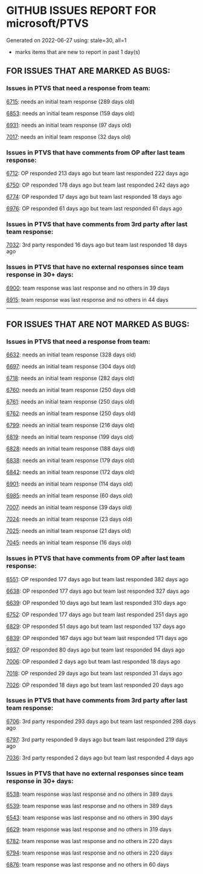 
# GITHUB ISSUES REPORT FOR microsoft/PTVS


Generated on 2022-06-27 using: stale=30, all=1


* marks items that are new to report in past 1 day(s)


## FOR ISSUES THAT ARE MARKED AS BUGS:


### Issues in PTVS that need a response from team:


  [6715](https://github.com/microsoft/PTVS/issues/6715 "An error message &quot;This project &quot;PythonApplication3&quot; has a reference to a missing Conda environment &quot;env3&quot;&quot; always pops up when restart the VS."): needs an initial team response (289 days old)

  [6853](https://github.com/microsoft/PTVS/issues/6853 "Unable to install suggested module when using IPython interactive mode."): needs an initial team response (159 days old)

  [6931](https://github.com/microsoft/PTVS/issues/6931 "(from visualstudio-docs repo) &quot;Call the DLL from Python&quot; example not working"): needs an initial team response (97 days old)

  [7017](https://github.com/microsoft/PTVS/issues/7017 "Intellisense forgets imports during editing"): needs an initial team response (32 days old)

### Issues in PTVS that have comments from OP after last team response:


  [6712](https://github.com/microsoft/PTVS/issues/6712 "The option &quot;Python/Native Debugging&quot; is missing."): OP responded 213 days ago but team last responded 222 days ago

  [6750](https://github.com/microsoft/PTVS/issues/6750 "An error pops up when run &quot;Django Check, Django Migrate, Django Create Superuser...&quot;. "): OP responded 178 days ago but team last responded 242 days ago

  [6774](https://github.com/microsoft/PTVS/issues/6774 "The Python installed from Microsoft Store couldn't view installed packages when first use the environment."): OP responded 17 days ago but team last responded 18 days ago

  [6976](https://github.com/microsoft/PTVS/issues/6976 "An error pops up after clicking Add environment."): OP responded 61 days ago but team last responded 61 days ago

### Issues in PTVS that have comments from 3rd party after last team response:


  [7032](https://github.com/microsoft/PTVS/issues/7032 "python editor code-folding for def and class code blocks not working properly in release 17.2.3"): 3rd party responded 16 days ago but team last responded 18 days ago

### Issues in PTVS that have no external responses since team response in 30+ days:


  [6900](https://github.com/microsoft/PTVS/issues/6900 "Python 3.10 fails to hit breakpoints when &quot;Native Code Debugging&quot; is enabled."): team response was last response and no others in 39 days

  [6915](https://github.com/microsoft/PTVS/issues/6915 "Can't hide navigation bar vs22"): team response was last response and no others in 44 days

---

## FOR ISSUES THAT ARE NOT MARKED AS BUGS:


### Issues in PTVS that need a response from team:


  [6632](https://github.com/microsoft/PTVS/issues/6632 "Publish Now in project properties should auto save first"): needs an initial team response (328 days old)

  [6697](https://github.com/microsoft/PTVS/issues/6697 "After adding the file as a link first, the file will not be added to the project."): needs an initial team response (304 days old)

  [6718](https://github.com/microsoft/PTVS/issues/6718 "Set as current option should be checked and disabled when project uses default"): needs an initial team response (282 days old)

  [6760](https://github.com/microsoft/PTVS/issues/6760 "Evaluates all the expressions in interactive windows ignore the Completion Mode setting."): needs an initial team response (250 days old)

  [6761](https://github.com/microsoft/PTVS/issues/6761 "It can not auto-detect but let you customize all parameters when add custom environment which install from Microsoft Store."): needs an initial team response (250 days old)

  [6762](https://github.com/microsoft/PTVS/issues/6762 "Unchecked &quot;Parameter information&quot; still has signature help."): needs an initial team response (250 days old)

  [6799](https://github.com/microsoft/PTVS/issues/6799 "Python configuration hard coded into MSBuild config for CPython extension projects "): needs an initial team response (216 days old)

  [6819](https://github.com/microsoft/PTVS/issues/6819 "Unexpected error when adding python environment"): needs an initial team response (199 days old)

  [6828](https://github.com/microsoft/PTVS/issues/6828 "The &quot;Add new item&quot; windows jumped out again after add new item in Django project."): needs an initial team response (188 days old)

  [6838](https://github.com/microsoft/PTVS/issues/6838 "Unable to Create DjangoWebProject after following Configuration Read Me for setting up SuperUser: devenv.exe project issue tracker says:>"): needs an initial team response (179 days old)

  [6842](https://github.com/microsoft/PTVS/issues/6842 "Django functions in context menu can only be used once"): needs an initial team response (172 days old)

  [6901](https://github.com/microsoft/PTVS/issues/6901 "Live Share: A warning appears when joining a shared window via VS."): needs an initial team response (114 days old)

  [6985](https://github.com/microsoft/PTVS/issues/6985 "Missing options in editing Fonts and colors"): needs an initial team response (60 days old)

  [7007](https://github.com/microsoft/PTVS/issues/7007 "Project structure is not displayed in SE windows under non-administrators."): needs an initial team response (39 days old)

  [7024](https://github.com/microsoft/PTVS/issues/7024 "Python f-strings need syntax highlighting for expressions inside curly braces"): needs an initial team response (23 days old)

  [7025](https://github.com/microsoft/PTVS/issues/7025 "Could you please put CommandLineArguments into user-specific configuration file."): needs an initial team response (21 days old)

  [7045](https://github.com/microsoft/PTVS/issues/7045 "Failed to start a decorator and show potential decorators when type @."): needs an initial team response (16 days old)

### Issues in PTVS that have comments from OP after last team response:


  [6551](https://github.com/microsoft/PTVS/issues/6551 "Navigation bar is not working"): OP responded 177 days ago but team last responded 382 days ago

  [6638](https://github.com/microsoft/PTVS/issues/6638 "Refactor rename incorrect when the referenced method is defined in another project. "): OP responded 177 days ago but team last responded 327 days ago

  [6639](https://github.com/microsoft/PTVS/issues/6639 " IntelliSense does not work when changed SearchPath in PythonSettings.json file in open folder."): OP responded 10 days ago but team last responded 310 days ago

  [6752](https://github.com/microsoft/PTVS/issues/6752 "An error message &quot;Invalid path mode '\' in: No newline at end of file&quot; pops up when for formatting document."): OP responded 177 days ago but team last responded 251 days ago

  [6829](https://github.com/microsoft/PTVS/issues/6829 "IntelliSense which is modified manually does not work after restart the VS."): OP responded 51 days ago but team last responded 137 days ago

  [6839](https://github.com/microsoft/PTVS/issues/6839 "The type information displayed wrong for sys.exc_info with the latest typeshed"): OP responded 167 days ago but team last responded 171 days ago

  [6937](https://github.com/microsoft/PTVS/issues/6937 "An error &quot;Cannot access a disposed object...&quot; pops up when save Python Project File."): OP responded 80 days ago but team last responded 94 days ago

  [7006](https://github.com/microsoft/PTVS/issues/7006 "Live Share: The 'TerminalWindowPackage' package did not load correctly. "): OP responded 2 days ago but team last responded 18 days ago

  [7018](https://github.com/microsoft/PTVS/issues/7018 "Pylense can't import application in VisualStudio"): OP responded 29 days ago but team last responded 31 days ago

  [7026](https://github.com/microsoft/PTVS/issues/7026 "No intellisense when from 'PYTHONPATH'"): OP responded 18 days ago but team last responded 20 days ago

### Issues in PTVS that have comments from 3rd party after last team response:


  [6706](https://github.com/microsoft/PTVS/issues/6706 "Need python fstring support. It's not rendering correctly"): 3rd party responded 293 days ago but team last responded 298 days ago

  [6797](https://github.com/microsoft/PTVS/issues/6797 "VS2022 no longer allows mapping file extensions to the Python editor"): 3rd party responded 9 days ago but team last responded 219 days ago

  [7036](https://github.com/microsoft/PTVS/issues/7036 "Visual Studio 2022 freezes during python debugging session"): 3rd party responded 2 days ago but team last responded 4 days ago

### Issues in PTVS that have no external responses since team response in 30+ days:


  [6538](https://github.com/microsoft/PTVS/issues/6538 "No static analysis suggestions in Interactive window."): team response was last response and no others in 389 days

  [6539](https://github.com/microsoft/PTVS/issues/6539 "Module changes in interactive window are not working"): team response was last response and no others in 389 days

  [6543](https://github.com/microsoft/PTVS/issues/6543 "No variables in Auto window when debug."): team response was last response and no others in 390 days

  [6629](https://github.com/microsoft/PTVS/issues/6629 "Django completions in html file does not work."): team response was last response and no others in 319 days

  [6782](https://github.com/microsoft/PTVS/issues/6782 "Syntax Highlighting for 'in', 'not in', and 'is' appears to be missing"): team response was last response and no others in 220 days

  [6794](https://github.com/microsoft/PTVS/issues/6794 "Live Share: The error &quot;'intelliCodeCppPackage' package did not load correctly&quot; pops up when join live share Session."): team response was last response and no others in 220 days

  [6876](https://github.com/microsoft/PTVS/issues/6876 "Extract method only works on one line and rename doesn't work at all"): team response was last response and no others in 60 days
